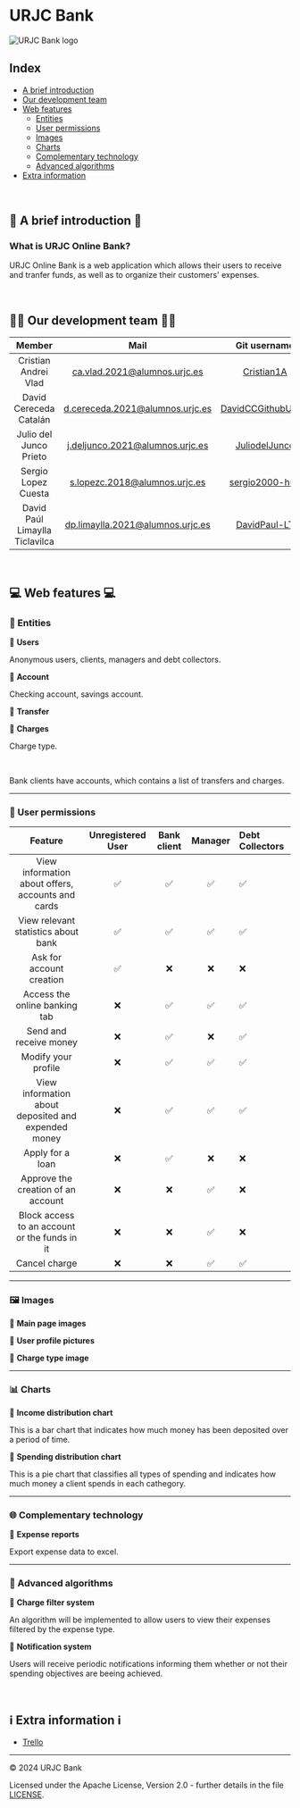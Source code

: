 # URJC Bank

![URJC Bank logo](URL_de_la_imagen)


<h2>Index</h2>

- [A brief introduction](#intro)
- [Our development team](#dev_team)
- [Web features](#web_features)
    - [Entities](#web_entities)
    - [User permissions](#web_permissons)
    - [Images](#web_images)
    - [Charts](#web_charts)
    - [Complementary technology](#web_comp_tech)
    - [Advanced algorithms](#web_algos)
- [Extra information](#extra_info)

<br>

<h2 id="intro">📖 A brief introduction 📖</h2>
<h3>What is URJC Online Bank?</h3>

URJC Online Bank is a web application which allows their users to receive and tranfer funds, as well as to organize their customers' expenses.


<br>
<h2 id="dev_team">👩‍💻 Our development team 👨‍💻</h2>

| Member | Mail | Git username |
|:-:|:-:|:-:|
|Cristian Andrei Vlad|ca.vlad.2021@alumnos.urjc.es|[Cristian1A](https://github.com/Cristian1A)|
|David Cereceda Catalán|d.cereceda.2021@alumnos.urjc.es| [DavidCCGithubURJC](https://github.com/https://github.com/DavidCCGithubURJC)|
|Julio del Junco Prieto|j.deljunco.2021@alumnos.urjc.es|[JuliodelJunco](https://github.com/JuliodelJunco)|
|Sergio Lopez Cuesta|s.lopezc.2018@alumnos.urjc.es|[sergio2000-hub](https://github.com/sergio2000-hub)|
|David Paúl Limaylla Ticlavilca|dp.limaylla.2021@alumnos.urjc.es|[DavidPaul-LT](https://github.com/DavidPaul-LT)|

<br>

<h2 id="web_features">💻 Web features 💻</h2>

<h3 id="web_entities">🤖 Entities</h3>

🔸 **Users**

Anonymous users, clients, managers and debt collectors.

🔸 **Account**

Checking account, savings account.

🔸 **Transfer**



🔸 **Charges**

Charge type.

<br>

Bank clients have accounts, which contains a list of transfers and charges.

<hr>

<h3 id="web_permissons">🔐 User permissions</h3>

| Feature | Unregistered User | Bank client | Manager | Debt Collectors|
|:-:|:-:|:-:|:-:|:--|
|View information about offers, accounts and cards|✅|✅|✅|✅|
|View relevant statistics about bank |✅|✅|✅|✅|
|Ask for account creation|✅|❌|❌|❌|
|Access the online banking tab|❌|✅|✅|✅|
|Send and receive money|❌|✅|❌|✅|
|Modify your profile|❌|✅|✅|✅|
|View information about deposited and expended money|❌|✅|✅|✅|
|Apply for a loan|❌|✅|❌|❌|
|Approve the creation of an account|❌|❌|✅|❌|
|Block access to an account or the funds in it|❌|❌|✅|❌|
|Cancel charge|❌|❌|✅|✅|


<hr>

<h3 id="web_images">🖼️ Images</h3>

🔸 **Main page images**

🔸 **User profile pictures**

🔸 **Charge type image**



<hr>

<h3 id="web_charts">📊 Charts</h3>

🔸 **Income distribution chart**

This is a bar chart that indicates how much money has been deposited over a period of time.

🔸 **Spending distribution chart**

This is a pie chart that classifies all types of spending and indicates how much money a client spends in each cathegory.

<hr>

<h3 id="web_comp_tech">🌐 Complementary technology</h3>

🔸 **Expense reports**

Export expense data to excel.

<hr>

<h3 id="web_algos">🧠 Advanced algorithms</h3>

🔸 **Charge filter system**

An algorithm will be implemented to allow users to view their expenses filtered by the expense type.

🔸 **Notification system**

Users will receive periodic notifications informing them whether or not their spending objectives are beeing achieved.

<br>

<h2 id="extra_info">ℹ️ Extra information ℹ️</h2>

- [Trello](https://trello.com/b/PW1FfBkP/daw-grupo-4)

---

© 2024 URJC Bank

Licensed under the Apache License, Version 2.0 - further details in the file [LICENSE](LICENSE).
